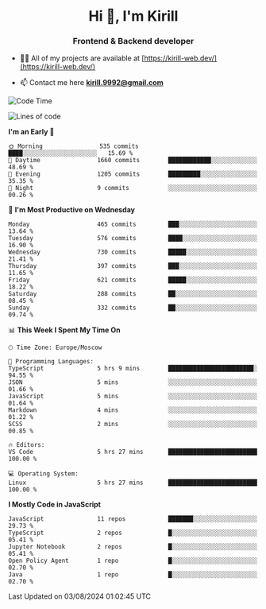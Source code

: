 <h1 align="center">Hi 👋, I'm Kirill</h1>
<h3 align="center">Frontend & Backend developer</h3>

- 👨‍💻 All of my projects are available at [https://kirill-web.dev/](https://kirill-web.dev/)

- 📫 Contact me here **kirill.9992@gmail.com**











<!--START_SECTION:waka-->
![Code Time](http://img.shields.io/badge/Code%20Time-1%2C908%20hrs%2049%20mins-blue)

![Lines of code](https://img.shields.io/badge/From%20Hello%20World%20I%27ve%20Written-4.0%20million%20lines%20of%20code-blue)

**I'm an Early 🐤** 

```text
🌞 Morning                535 commits         ████░░░░░░░░░░░░░░░░░░░░░   15.69 % 
🌆 Daytime                1660 commits        ████████████░░░░░░░░░░░░░   48.69 % 
🌃 Evening                1205 commits        █████████░░░░░░░░░░░░░░░░   35.35 % 
🌙 Night                  9 commits           ░░░░░░░░░░░░░░░░░░░░░░░░░   00.26 % 
```
📅 **I'm Most Productive on Wednesday** 

```text
Monday                   465 commits         ███░░░░░░░░░░░░░░░░░░░░░░   13.64 % 
Tuesday                  576 commits         ████░░░░░░░░░░░░░░░░░░░░░   16.90 % 
Wednesday                730 commits         █████░░░░░░░░░░░░░░░░░░░░   21.41 % 
Thursday                 397 commits         ███░░░░░░░░░░░░░░░░░░░░░░   11.65 % 
Friday                   621 commits         █████░░░░░░░░░░░░░░░░░░░░   18.22 % 
Saturday                 288 commits         ██░░░░░░░░░░░░░░░░░░░░░░░   08.45 % 
Sunday                   332 commits         ██░░░░░░░░░░░░░░░░░░░░░░░   09.74 % 
```


📊 **This Week I Spent My Time On** 

```text
🕑︎ Time Zone: Europe/Moscow

💬 Programming Languages: 
TypeScript               5 hrs 9 mins        ████████████████████████░   94.55 % 
JSON                     5 mins              ░░░░░░░░░░░░░░░░░░░░░░░░░   01.66 % 
JavaScript               5 mins              ░░░░░░░░░░░░░░░░░░░░░░░░░   01.64 % 
Markdown                 4 mins              ░░░░░░░░░░░░░░░░░░░░░░░░░   01.22 % 
SCSS                     2 mins              ░░░░░░░░░░░░░░░░░░░░░░░░░   00.85 % 

🔥 Editors: 
VS Code                  5 hrs 27 mins       █████████████████████████   100.00 % 

💻 Operating System: 
Linux                    5 hrs 27 mins       █████████████████████████   100.00 % 
```

**I Mostly Code in JavaScript** 

```text
JavaScript               11 repos            ███████░░░░░░░░░░░░░░░░░░   29.73 % 
TypeScript               2 repos             █░░░░░░░░░░░░░░░░░░░░░░░░   05.41 % 
Jupyter Notebook         2 repos             █░░░░░░░░░░░░░░░░░░░░░░░░   05.41 % 
Open Policy Agent        1 repo              █░░░░░░░░░░░░░░░░░░░░░░░░   02.70 % 
Java                     1 repo              █░░░░░░░░░░░░░░░░░░░░░░░░   02.70 % 
```




 Last Updated on 03/08/2024 01:02:45 UTC
<!--END_SECTION:waka-->
